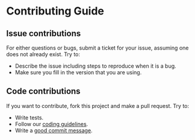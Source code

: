 # Contributing Guide

## Issue contributions
For either questions or bugs, submit a ticket for your issue, assuming one does
not already exist. Try to:

* Describe the issue including steps to reproduce when it is a bug.
* Make sure you fill in the version that you are using.

## Code contributions
If you want to contribute, fork this project and make a pull request. Try to:

* Write tests.
* Follow our [coding guidelines][coding].
* Write a [good commit message][commit].

[coding]: doc/guides/coding-guidelines.md
[commit]: http://tbaggery.com/2008/04/19/a-note-about-git-commit-messages.html
